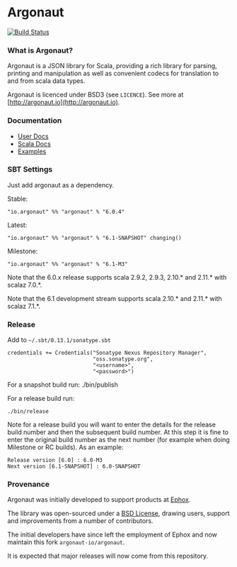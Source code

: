 # Argonaut

[![Build Status](https://travis-ci.org/argonaut-io/argonaut.png)](https://travis-ci.org/argonaut-io/argonaut)


### What is Argonaut?

Argonaut is a JSON library for Scala, providing a rich library for parsing, printing and manipulation as well as convenient codecs for translation to and from scala data types.

Argonaut is licenced under BSD3 (see `LICENCE`). See more at [http://argonaut.io](http://argonaut.io).


### Documentation

* [User Docs](http://argonaut.io/doc/)
* [Scala Docs](http://argonaut.io/scaladocs/)
* [Examples](https://github.com/argonaut-io/argonaut/tree/master/src/test/scala/argonaut/example)


### SBT Settings

Just add argonaut as a dependency.

Stable:

    "io.argonaut" %% "argonaut" % "6.0.4"

Latest:

    "io.argonaut" %% "argonaut" % "6.1-SNAPSHOT" changing()

Milestone:

    "io.argonaut" %% "argonaut" % "6.1-M3"


Note that the 6.0.x release supports scala 2.9.2, 2.9.3, 2.10.* and 2.11.* with scalaz 7.0.*.

Note that the 6.1 development stream supports scala 2.10.* and 2.11.* with scalaz 7.1.*.


### Release

Add to `~/.sbt/0.13.1/sonatype.sbt`


    credentials += Credentials("Sonatype Nexus Repository Manager",
                               "oss.sonatype.org",
                               "<username>",
                               "<password>")


For a snapshot build run:
    ./bin/publish

For a release build run:

    ./bin/release

Note for a release build you will want to enter the details for the
release build number and then the subsequent build number. At this
step it is fine to enter the original build number as the next number
(for example when doing Milestone or RC builds). As an example:

    Release version [6.0] : 6.0-M3
    Next version [6.1-SNAPSHOT] : 6.0-SNAPSHOT


### Provenance

Argonaut was initially developed to support products at [Ephox](http://ephox.com).

The library was open-sourced under a [BSD License](https://github.com/argonaut-io/argonaut/blob/master/LICENSE), drawing users, support and improvements from a number of contributors.

The initial developers have since left the employment of Ephox and now maintain this fork `argonaut-io/argonaut`.

It is expected that major releases will now come from this repository.

